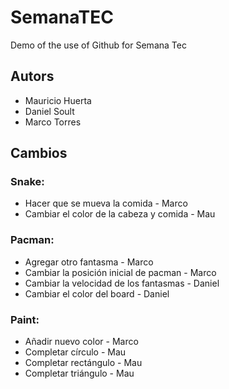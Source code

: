 # SemanaTEC
Demo of the use of Github for Semana Tec

## Autors
- Mauricio Huerta
- Daniel Soult
- Marco Torres

## Cambios
### Snake:
- Hacer que se mueva la comida - Marco
- Cambiar el color de la cabeza y comida - Mau

### Pacman:
- Agregar otro fantasma - Marco
- Cambiar la posición inicial de pacman - Marco
- Cambiar la velocidad de los fantasmas - Daniel
- Cambiar el color del board - Daniel

### Paint:
- Añadir nuevo color - Marco
- Completar círculo - Mau
- Completar rectángulo - Mau
- Completar triángulo - Mau
